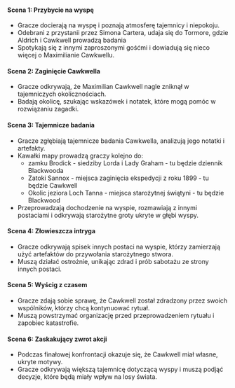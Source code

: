 #### Scena 1: Przybycie na wyspę

- Gracze docierają na wyspę i poznają atmosferę tajemnicy i niepokoju.
- Odebrani z przystanii przez Simona Cartera, udaja się do Tormore, gdzie Aldrich i Cawkwell prowadzą badania
- Spotykają się z innymi zaproszonymi gośćmi i dowiadują się nieco więcej o Maximilianie Cawkwellu.

#### Scena 2: Zaginięcie Cawkwella

- Gracze odkrywają, że Maximilian Cawkwell nagle zniknął w tajemniczych okolicznościach.
- Badają okolicę, szukając wskazówek i notatek, które mogą pomóc w rozwiązaniu zagadki.

#### Scena 3: Tajemnicze badania

- Gracze zgłębiają tajemnicze badania Cawkwella, analizują jego notatki i artefakty.
- Kawałki mapy prowadzą graczy kolejno do:
	- zamku Brodick - siedziby Lorda i Lady Graham - tu będzie dziennik Blackwooda
	- Zatoki Sannox - miejsca zaginięcia ekspedycji z roku 1899 - tu będzie Cawkwell
	- Okolic jeziora Loch Tanna - miejsca starożytnej świątyni - tu będzie Blackwood
- Przeprowadzają dochodzenie na wyspie, rozmawiają z innymi postaciami i odkrywają starożytne groty ukryte w głębi wyspy.

#### Scena 4: Złowieszcza intryga

- Gracze odkrywają spisek innych postaci na wyspie, którzy zamierzają użyć artefaktów do przywołania starożytnego stwora.
- Muszą działać ostrożnie, unikając zdrad i prób sabotażu ze strony innych postaci.

#### Scena 5: Wyścig z czasem

- Gracze zdają sobie sprawę, że Cawkwell został zdradzony przez swoich wspólników, którzy chcą kontynuować rytuał.
- Muszą powstrzymać organizację przed przeprowadzeniem rytuału i zapobiec katastrofie.

#### Scena 6: Zaskakujący zwrot akcji

- Podczas finałowej konfrontacji okazuje się, że Cawkwell miał własne, ukryte motywy.
- Gracze odkrywają większą tajemnicę dotyczącą wyspy i muszą podjąć decyzje, które będą miały wpływ na losy świata.